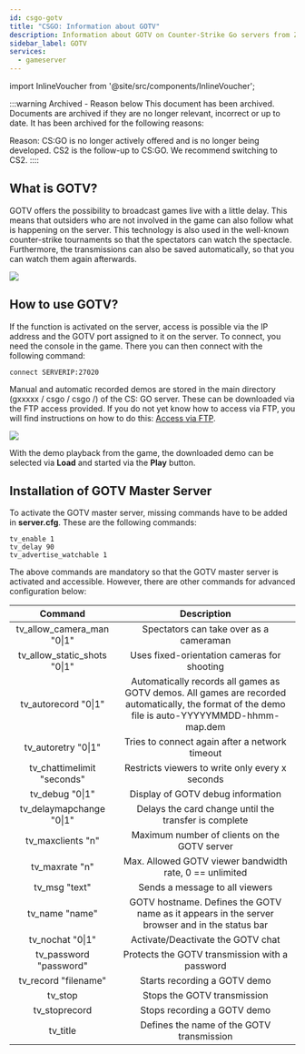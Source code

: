 ```yaml
---
id: csgo-gotv
title: "CSGO: Information about GOTV"
description: Information about GOTV on Counter-Strike Go servers from ZAP-Hosting - ZAP-Hosting.com documentation
sidebar_label: GOTV
services:
  - gameserver
---
```


import InlineVoucher from '@site/src/components/InlineVoucher';

:::warning Archived - Reason below
This document has been archived. Documents are archived if they are no longer relevant, incorrect or up to date. It has been archived for the following reasons:

Reason: CS:GO is no longer actively offered and is no longer being developed. CS2 is the follow-up to CS:GO. We recommend switching to CS2.
::::



## What is GOTV?


GOTV offers the possibility to broadcast games live with a little delay. This means that outsiders who are not involved in the game can also follow what is happening on the server. This technology is also used in the well-known counter-strike tournaments so that the spectators can watch the spectacle. Furthermore, the transmissions can also be saved automatically, so that you can watch them again afterwards.

![](https://screensaver01.zap-hosting.com/index.php/s/qcewrMDCF2nzyie/preview)

<InlineVoucher />

## How to use GOTV?

If the function is activated on the server, access is possible via the IP address and the GOTV port assigned to it on the server. To connect, you need the console in the game. There you can then connect with the following command:

```
connect SERVERIP:27020
```


Manual and automatic recorded demos are stored in the main directory (gxxxxx / csgo / csgo /) of the CS: GO server. These can be downloaded via the FTP access provided. If you do not yet know how to access via FTP, you will find instructions on how to do this: [Access via FTP](gameserver-ftpaccess.md).


![](https://screensaver01.zap-hosting.com/index.php/s/enbMKLwNaeqdzxm/preview)



With the demo playback from the game, the downloaded demo can be selected via **Load** and started via the **Play** button.



## Installation of GOTV Master Server

To activate the GOTV master server, missing commands have to be added in **server.cfg**. These are the following commands:

```
tv_enable 1
tv_delay 90
tv_advertise_watchable 1
```



The above commands are mandatory so that the GOTV master server is activated and accessible. However, there are other commands for advanced configuration below:

|            Command            |                         Description                         |
| :--------------------------: | :----------------------------------------------------------: |
|  tv_allow_camera_man "0\|1"  |        Spectators can take over as a cameraman        |
| tv_allow_static_shots "0\|1" |    Uses fixed-orientation cameras for shooting    |
|     tv_autorecord "0\|1"     | Automatically records all games as GOTV demos. All games are recorded automatically, the format of the demo file is auto-YYYYYMMDD-hhmm-map.dem |
|     tv_autoretry "0\|1"      | Tries to connect again after a network timeout |
| tv_chattimelimit "seconds"  | Restricts viewers to write only every x seconds |
|       tv_debug "0\|1"        |             Display of GOTV debug information             |
|   tv_delaymapchange "0\|1"   | Delays the card change until the transfer is complete |
|      tv_maxclients "n"       |          Maximum number of clients on the GOTV server           |
|        tv_maxrate "n"        | Max. Allowed GOTV viewer bandwidth rate, 0 == unlimited |
|        tv_msg "text"         |           Sends a message to all viewers           |
|        tv_name "name"        | GOTV hostname. Defines the GOTV name as it appears in the server browser and in the status bar |
|       tv_nochat "0\|1"       |           Activate/Deactivate the GOTV chat           |
|    tv_password "password"    |       Protects the GOTV transmission with a password        |
|     tv_record "filename"     |             Starts recording a GOTV demo             |
|           tv_stop            |                 Stops the GOTV transmission                  |
|        tv_stoprecord         |            Stops recording a GOTV demo              |
|           tv_title           |           Defines the name of the GOTV transmission           |
